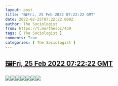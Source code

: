 ```yaml
---
layout: post
title: "🖼Fri, 25 Feb 2022 07:22:22 GMT"
date: 2022-02-25T07:22:22.000Z
author: The Sociologist
from: https://t.me/thesoc/439
tags: [ The Sociologist ]
comments: True
categories: [ The Sociologist ]
---
```

<!--1645773742000-->
[🖼Fri, 25 Feb 2022 07:22:22 GMT](https://t.me/thesoc/439)
------

<div>
<img src="https://cdn5.telegram-cdn.org/file/miwfD8PyW3-xCNiM8tEYj5iAxtf7Rb5z0CWAXICLb-cLMlrL_Np4vVt4g-nBu7Fuu8-hPiM_uqxlzJwcd2rJ4naxikSCIjgAPndLlElWk8Qz08XlcpHOKVi_-SeM9wQKkCKs_a5ec8XCwfGwc0dAWd_JRoyqTY1h_5IdTVG66VGfjAqa4fT8nXJOU951AKLYYOYgd3Cru-uuVJfYoAw3FZU_91PI-TZU-Db3q58s9W8kBeon0Bt_TcD1Xk-dfGtiEG2A4kFOqjWG5wRht99ng5DrcNn0w6euxns-PpBXBz7l4LY6q8UOU_U6tnWWZYAf4XLHZdekDnPTn4FnHuImtA.jpg" referrerpolicy="no-referrer"><img src="https://cdn5.telegram-cdn.org/file/ij66I6JNTkFgOVKV9y-82PL8dt5EXx8vkOBw_KcLaEg5ypzN3fWUBumQ-5yY0elGjtDV9TLun008E1V6EHcqh60DXCN32ZpmVp5DGSoXTDZ7FSWP46BjkQIpwVUkkRasxyTkUeMWB1ivFDyimUHn8R02DPC9kVi-cAOO3cQNM3N2luQFuYy5N6mVOfVqQGkFLJmbOk7ZSY3IofaEkM2VIPZWlUBad_XfsX9N8Sns_Mp-b2kGwTSAwCdIA4s-fsomBmsCCXV1zmxbng6PdVaZSVlBnd6AgY5r26G00xfSRaV_CNGsgr1HvaqNkHDetE8iBpfhfu0qc_X1KTw24BueLA.jpg" referrerpolicy="no-referrer"><img src="https://cdn5.telegram-cdn.org/file/GIQIPE4tpXxas_eBRycvnjDt3XO2UveYT5jQWlcQmkFDHBTwe3hz5SrNo41XF8a5oOscDe4ed9y2hAWwN0VCS088JgWo5KDRC_YOwS4rE0ApKuAP4rW4ggOcL3lS0fVE31a-wU4I6IgY7CyU6obbQ76TZwN3NHo9Keq6G8h4MOsyqRiWBZsZ8lxYx8SbbWoHhVvvCBglOcH-mRagQ8neESirpov2QNxC2Reai7Rgie3k75l79ez4XwlXf4w-tD3-CLaC1O5bgZ4rocc7hdT_FM28wacKVO2lc86Jn6NYAAzxkqbVT440YG0SgaoYug9RljrlPZL2yUn9tS0xAbJaEA.jpg" referrerpolicy="no-referrer"><img src="https://cdn5.telegram-cdn.org/file/aZpMzXT2M6OfW991R1-RheSSKnJyvO3l_Wt9s_slu-29W8BIfdjyJomxSINDS8lEyPYvRtY-W-Q2F5Mb5rowwme9QgtyLxGbEkx2oog00hER59LCTzgeURoxI4XolioiUClTIxRy5H7uKkdVVv7X4U4tvFkX946HEpGJ4O0mfuYm_Tpq_gl2Tgr7WN9R-Deou4TNfe-ich5-q0bwa7fIcW8iv5rmRGTjkSfU7avyBmllbHTGUpMB9YjLgS1sEApzpJtgrBBM2txVIuxkTk2itr62hucWzEZOKIPIHSIRIdF8ugOF1JBuqNCeIedrkHyVolKlSm3CyMdskN6I8vOvwg.jpg" referrerpolicy="no-referrer"><img src="https://cdn5.telegram-cdn.org/file/Bm-uilnONFkxSW1aXq4PxgAtY7s9_WK__OJHIIrvlcpk-Wb0u5vQdCrVll8wZn5vh6zanys8YBhJqyYIZnmTKujZuXJi5Vuib3CuUGPTJZYxcMS5lt8jmP9kYSlNVrwcCjdPR1_RlXY4YWCYJQKZAIQ-3OInDw0YHzNgH-lVcuL91Ou_tw0fDlF4TLgia932Vev2a-v1UxuNl-Y3D9jNvD5Iu-uGzDHe9RIc98vZdAc8bes2L6MJuDz1RKhj72RmEBfv2tNLMzpo4CtXF5mGTL3LpDhHQ8ROA6hMZK4PdpgcxRMNJ2PyPpGD2-Ys6jZahAtz601Uaw3lvy2X17dXlQ.jpg" referrerpolicy="no-referrer"><img src="https://cdn5.telegram-cdn.org/file/kGXTHkT-xJWRzItksYc1ls53h7VFMzbzUz2GUSdgNTcuCeL40NnO0ECQJMeo6f4fD83JLBl8U0QkA_3PzynhL9NJJ8yPsME1yxlTYfEXHH4JgvoVhm_o8h9mtFblfmCV7u6GrSTZxlMTFQC_GaxzjT_BbnC-NYQ1x7c_fw762nbdYGMeCmAalxeKhN5dtZgTPyJnWctS5EgjXSPis6PNPDP8HSfmlCIp4wkLfS7t-s7LjAwyVXeCrUZacGL_rZSkwC96YEQ303d8WzuSb4w3TTzTZAh0A4FQwt_TFsww-ReSkI1nB9URcJHBFJach9kHY_J0wCEVAJtZE0B_JeW9jw.jpg" referrerpolicy="no-referrer"><img src="https://cdn5.telegram-cdn.org/file/M_XORJtXLTe4Kv4SuQV0GPw0xv9YAaIEg41zoCPEXGLCc8rPINfsDvNWntIa7t7ALxTmBIGM6C8FHF2ePWiJT8D4jc8HoMFPDeY-PfZ0wx71fcdgTZvlrAS6t1qj2zdnA1LJCRalOtL58vCWDXy93vt2g_ajAw1LtMAQoRKbXj-EYu75aFmis0IF2UgUU9kplObX2anYqlQqqkNTQuAeKuDw2erOp-gJmBZSZEE8N6jmYao_v64ItUtQlr_JcIWLItt4rfYFsIo99UsF1EIVcCmcUr4sVOOzy1REJKhASZuex0wM0JO46HOSwplxlsnHTO10s6yozVTDbdCipWM-jQ.jpg" referrerpolicy="no-referrer">
</div>
